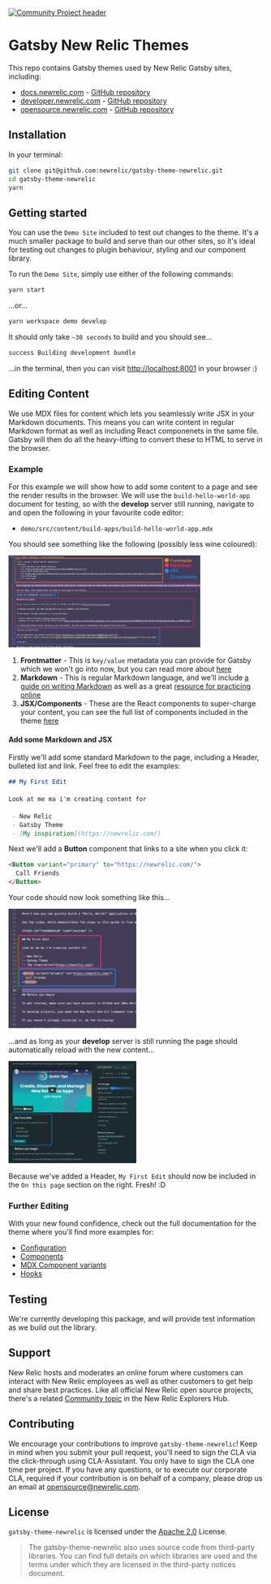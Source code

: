 [![Community Project header](https://github.com/newrelic/opensource-website/raw/master/src/images/categories/Community_Project.png)](https://opensource.newrelic.com/oss-category/#community-project)

# Gatsby New Relic Themes

This repo contains Gatsby themes used by New Relic Gatsby sites, including:

 - [docs.newrelic.com](https://docs.newrelic.com) - [GitHub repository]()
 - [developer.newrelic.com](https://developer.newrelic.com) - [GitHub repository]()
 - [opensource.newrelic.com](https://opensource.newrelic.com) - [GitHub repository]()

## Installation

In your terminal:

```sh
git clone git@github.com:newrelic/gatsby-theme-newrelic.git
cd gatsby-theme-newrelic
yarn
```

## Getting started

You can use the `Demo Site` included to test out changes to the theme. It's a much smaller package to build and serve than our other sites, so it's ideal for testing out changes to plugin behaviour, styling and our component library.

To run the `Demo Site`, simply use either of the following commands:

```sh
yarn start
```

...or...

```sh
yarn workspace demo develop
```

It should only take `~30 seconds` to build and you should see...

```sh
success Building development bundle
```

...in the terminal, then you can visit [http://localhost:8001](http://localhost:8001) in your browser :)

## Editing Content

We use MDX files for content which lets you seamlessly write JSX in your Markdown documents. This means you can write content in regular Markdown format as well as including React componenets in the same file. Gatsby will then do all the heavy-lifting to convert these to HTML to serve in the browser.

### Example

For this example we will show how to add some content to a page and see the render results in the browser. We will use the `build-hello-world-app` document for testing, so with the **develop** server still running, navigate to and open the following in your favourite code editor:

 - `demo/src/content/build-apps/build-hello-world-app.mdx`

You should see something like the following (possibly less wine coloured):

<img src="images/example-mdx.png" alt="drawing" width="75%"/>


1. **Frontmatter** - This is `key/value` metadata you can provide for Gatsby which we won't go into now, but you can read more about [here](https://www.gatsbyjs.com/docs/mdx/writing-pages/#using-frontmatter-in-mdx)
2. **Markdown** - This is regular Markdown language, and we'll include [a guide on writing Markdown](https://www.markdownguide.org/) as well as a great [resource for practicing online](https://stackedit.io/app#)
3. **JSX/Components** - These are the React components to super-charge your content, you can see the full list of components included in the theme [here](packages/gatsby-theme-newrelic#components)

#### Add some Markdown and JSX

Firstly we'll add some standard Markdown to the page, including a Header, bulleted list and link. Feel free to edit the examples:

```md
## My First Edit

Look at me ma i'm creating content for

 - New Relic
 - Gatsby Theme 
 - [My inspiration](https://newrelic.com/)
```

Next we'll add a **Button** component that links to a site when you click it:

```md
<Button variant="primary" to="https://newrelic.com/">
  Call Friends
</Button>
```

Your code should now look something like this...

<img src="images/example-mdx-code.png" alt="drawing" width="50%">


...and as long as your **develop** server is still running the page should automatically reload with the new content...


<img src="images/example-mdx-render.png" alt="drawing" width="50%"/>

Because we've added a Header, `My First Edit` should now be included in the `On this page` section on the right.  Fresh! :D

### Further Editing

With your new found confidence, check out the full documentation for the theme where you'll find more examples for:

 - [Configuration](packages/gatsby-theme-newrelic#configuration)
 - [Components](packages/gatsby-theme-newrelic#components)
 - [MDX Component variants](packages/gatsby-theme-newrelic#mdx-component-variants)
 - [Hooks](packages/gatsby-theme-newrelic#hooks)


## Testing

We're currently developing this package, and will provide test information as
we build out the library.

## Support

New Relic hosts and moderates an online forum where customers can interact with
New Relic employees as well as other customers to get help and share best
practices. Like all official New Relic open source projects, there's a related
[Community topic](https://discuss.newrelic.com/t/announcing-a-new-relic-gatsby-site-theme/109814)
in the New Relic Explorers Hub.

## Contributing

We encourage your contributions to improve `gatsby-theme-newrelic`! Keep in mind
when you submit your pull request, you'll need to sign the CLA via the
click-through using CLA-Assistant. You only have to sign the CLA one time per
project. If you have any questions, or to execute our corporate CLA, required
if your contribution is on behalf of a company, please drop us an email at
opensource@newrelic.com.

## License

`gatsby-theme-newrelic` is licensed under the [Apache
2.0](http://apache.org/licenses/LICENSE-2.0.txt) License.

> The gatsby-theme-newrelic also uses source code from third-party libraries.
> You can find full details on which libraries are used and the terms under
> which they are licensed in the third-party notices document.
